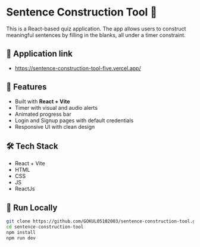 # Sentence Construction Tool 🎯

This is a React-based quiz application. The app allows users to construct meaningful sentences by filling in the blanks, all under a timer constraint.

## 🔗 Application link 

- https://sentence-construction-tool-five.vercel.app/

## 🚀 Features

- Built with **React + Vite**
- Timer with visual and audio alerts
- Animated progress bar
- Login and Signup pages with default credentials
- Responsive UI with clean design

## 🛠️ Tech Stack

- React + Vite
- HTML 
- CSS
- JS
- ReactJs

## 🧪 Run Locally

```bash
git clone https://github.com/GOKUL05102003/sentence-construction-tool.git
cd sentence-construction-tool
npm install
npm run dev
